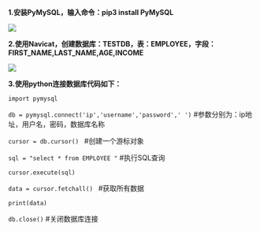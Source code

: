 **1.安装PyMySQL，输入命令：pip3 install PyMySQL**

![](https://i.imgur.com/niIdff0.png)

**2.使用Navicat，创建数据库：TESTDB，表：EMPLOYEE，字段：FIRST_NAME,LAST_NAME,AGE,INCOME**

![](https://i.imgur.com/j7Y2lCx.png)

**3.使用python连接数据库代码如下：**

```import pymysql```

```db = pymysql.connect('ip','username','password',' ')``` #参数分别为：ip地址，用户名，密码，数据库名称

```cursor = db.cursor() ```  #创建一个游标对象

```sql = "select * from EMPLOYEE "```  #执行SQL查询

```cursor.execute(sql)```

```data = cursor.fetchall() ``` #获取所有数据

```print(data)```

```db.close()``` #关闭数据库连接

